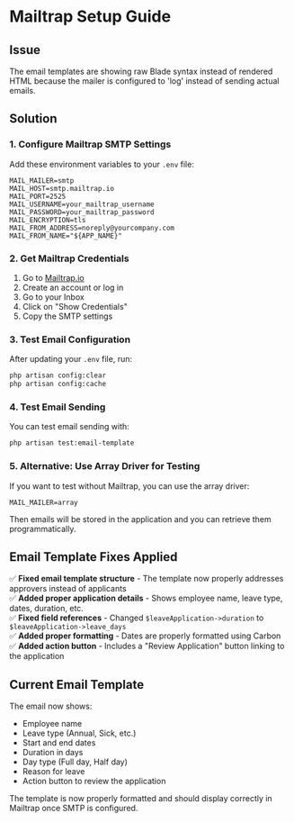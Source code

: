 # Mailtrap Setup Guide

## Issue
The email templates are showing raw Blade syntax instead of rendered HTML because the mailer is configured to 'log' instead of sending actual emails.

## Solution

### 1. Configure Mailtrap SMTP Settings

Add these environment variables to your `.env` file:

```env
MAIL_MAILER=smtp
MAIL_HOST=smtp.mailtrap.io
MAIL_PORT=2525
MAIL_USERNAME=your_mailtrap_username
MAIL_PASSWORD=your_mailtrap_password
MAIL_ENCRYPTION=tls
MAIL_FROM_ADDRESS=noreply@yourcompany.com
MAIL_FROM_NAME="${APP_NAME}"
```

### 2. Get Mailtrap Credentials

1. Go to [Mailtrap.io](https://mailtrap.io)
2. Create an account or log in
3. Go to your Inbox
4. Click on "Show Credentials"
5. Copy the SMTP settings

### 3. Test Email Configuration

After updating your `.env` file, run:

```bash
php artisan config:clear
php artisan config:cache
```

### 4. Test Email Sending

You can test email sending with:

```bash
php artisan test:email-template
```

### 5. Alternative: Use Array Driver for Testing

If you want to test without Mailtrap, you can use the array driver:

```env
MAIL_MAILER=array
```

Then emails will be stored in the application and you can retrieve them programmatically.

## Email Template Fixes Applied

✅ **Fixed email template structure** - The template now properly addresses approvers instead of applicants  
✅ **Added proper application details** - Shows employee name, leave type, dates, duration, etc.  
✅ **Fixed field references** - Changed `$leaveApplication->duration` to `$leaveApplication->leave_days`  
✅ **Added proper formatting** - Dates are properly formatted using Carbon  
✅ **Added action button** - Includes a "Review Application" button linking to the application  

## Current Email Template

The email now shows:
- Employee name
- Leave type (Annual, Sick, etc.)
- Start and end dates
- Duration in days
- Day type (Full day, Half day)
- Reason for leave
- Action button to review the application

The template is now properly formatted and should display correctly in Mailtrap once SMTP is configured.
